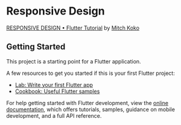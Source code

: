 # Responsive Design 

[RESPONSIVE DESIGN • Flutter Tutorial](https://www.youtube.com/watch?v=MrPJBAOzKTQ) by [Mitch Koko](https://www.youtube.com/c/MitchKoko)

## Getting Started

This project is a starting point for a Flutter application.

A few resources to get you started if this is your first Flutter project:

- [Lab: Write your first Flutter app](https://docs.flutter.dev/get-started/codelab)
- [Cookbook: Useful Flutter samples](https://docs.flutter.dev/cookbook)

For help getting started with Flutter development, view the
[online documentation](https://docs.flutter.dev/), which offers tutorials,
samples, guidance on mobile development, and a full API reference.

